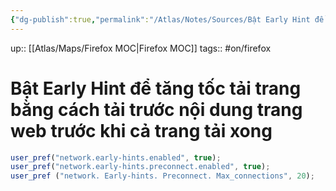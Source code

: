 ```yaml
---
{"dg-publish":true,"permalink":"/Atlas/Notes/Sources/Bật Early Hint để tăng tốc tải trang bằng cách tải trước nội dung trang web trước khi cả trang tải xong/"}
---
```


up:: [[Atlas/Maps/Firefox MOC\|Firefox MOC]]
tags:: #on/firefox 

# Bật Early Hint để tăng tốc tải trang bằng cách tải trước nội dung trang web trước khi cả trang tải xong

```javaScript
user_pref("network.early-hints.enabled", true);  
user_pref("network.early-hints.preconnect.enabled", true); 
user_pref ("network. Early-hints. Preconnect. Max_connections", 20); 
```